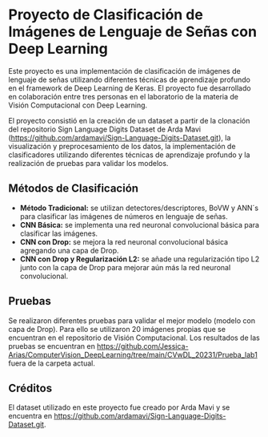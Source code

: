 # Proyecto de Clasificación de Imágenes de Lenguaje de Señas con Deep Learning

Este proyecto es una implementación de clasificación de imágenes de lenguaje de señas utilizando diferentes técnicas de aprendizaje profundo en el framework de Deep Learning de Keras. El proyecto fue desarrollado en colaboración entre tres personas en el laboratorio de la materia de Visión Computacional con Deep Learning.

El proyecto consistió en la creación de un dataset a partir de la clonación del repositorio Sign Language Digits Dataset de Arda Mavi (https://github.com/ardamavi/Sign-Language-Digits-Dataset.git), la visualización y preprocesamiento de los datos, la implementación de clasificadores utilizando diferentes técnicas de aprendizaje profundo y la realización de pruebas para validar los modelos.

## Métodos de Clasificación

- **Método Tradicional:** se utilizan detectores/descriptores, BoVW y ANN´s para clasificar las imágenes de números en lenguaje de señas.
- **CNN Básica:** se implementa una red neuronal convolucional básica para clasificar las imágenes.
- **CNN con Drop:** se mejora la red neuronal convolucional básica agregando una capa de Drop.
- **CNN con Drop y Regularización L2:** se añade una regularización tipo L2 junto con la capa de Drop para mejorar aún más la red neuronal convolucional.

## Pruebas
Se realizaron diferentes pruebas para validar el mejor modelo (modelo con capa de Drop). Para ello se utilizaron 20 imágenes propias que se encuentran en el repositorio de Visión Computacional. Los resultados de las pruebas se encuentran en https://github.com/Jessica-Arias/ComputerVision_DeepLearning/tree/main/CVwDL_20231/Prueba_lab1 fuera de la carpeta actual.

## Créditos
El dataset utilizado en este proyecto fue creado por Arda Mavi y se encuentra en https://github.com/ardamavi/Sign-Language-Digits-Dataset.git.
